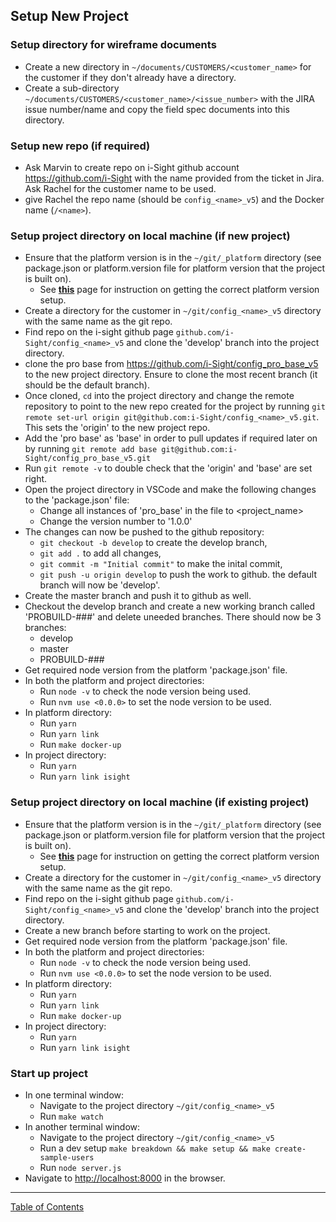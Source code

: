 ## Setup New Project

### Setup directory for wireframe documents
- Create a new directory in `~/documents/CUSTOMERS/<customer_name>` for the customer if they don't already have a directory.
- Create a sub-directory `~/documents/CUSTOMERS/<customer_name>/<issue_number>` with the JIRA issue number/name and copy the field spec documents into this directory.

### Setup new repo (if required)
- Ask Marvin to create repo on i-Sight github account <https://github.com/i-Sight> with the name provided from the ticket in Jira. Ask Rachel for the customer name to be used.
- give Rachel the repo name (should be `config_<name>_v5`) and the Docker name (`/<name>`).

### Setup project directory on local machine (if new project)
- Ensure that the platform version is in the `~/git/_platform` directory (see package.json or platform.version file for platform version that the project is built on).
	- See **[this](./setup_new_platform_locally.md)** page for instruction on getting the correct platform version setup.
- Create a directory for the customer in `~/git/config_<name>_v5` directory with the same name as the git repo.
- Find repo on the i-sight github page `github.com/i-Sight/config_<name>_v5` and clone the 'develop' branch into the project directory.
- clone the pro base from <https://github.com/i-Sight/config_pro_base_v5> to the new project directory. Ensure to clone the most recent branch (it should be the default branch).
- Once cloned, `cd` into the project directory and change the remote repository to point to the new repo created for the project by running `git remote set-url origin git@github.com:i-Sight/config_<name>_v5.git`. This sets the 'origin' to the new project repo.
- Add the 'pro base' as 'base' in order to pull updates if required later on by running `git remote add base git@github.com:i-Sight/config_pro_base_v5.git`
- Run `git remote -v` to double check that the 'origin' and 'base' are set right.
- Open the project directory in VSCode and make the following changes to the 'package.json' file:
	- Change all instances of 'pro_base' in the file to <project_name>
	- Change the version number to '1.0.0'
- The changes can now be pushed to the github repository:
	- `git checkout -b develop` to create the develop branch,
	- `git add .` to add all changes,
	- `git commit -m "Initial commit"` to make the inital commit,
	- `git push -u origin develop` to push the work to github.
	the default branch will now be 'develop'.
- Create the master branch and push it to github as well.
- Checkout the develop branch and create a new working branch called 'PROBUILD-###' and delete uneeded branches. There should now be 3 branches:
	- develop
	- master
	- PROBUILD-###
- Get required node version from the platform 'package.json' file.
- In both the platform and project directories:
	- Run `node -v` to check the node version being used.
	- Run `nvm use <0.0.0>` to set the node version to be used.
- In platform directory:
	- Run `yarn`
	- Run `yarn link`
	- Run `make docker-up`
- In project directory:
	- Run `yarn`
	- Run `yarn link isight`

### Setup project directory on local machine (if existing project)
- Ensure that the platform version is in the `~/git/_platform` directory (see package.json or platform.version file for platform version that the project is built on).
	- See **[this](./setup_new_platform_locally.md)** page for instruction on getting the correct platform version setup.
- Create a directory for the customer in `~/git/config_<name>_v5` directory with the same name as the git repo.
- Find repo on the i-sight github page `github.com/i-Sight/config_<name>_v5` and clone the 'develop' branch into the project directory.
- Create a new branch before starting to work on the project.
- Get required node version from the platform 'package.json' file.
- In both the platform and project directories:
	- Run `node -v` to check the node version being used.
	- Run `nvm use <0.0.0>` to set the node version to be used.
- In platform directory:
	- Run `yarn`
	- Run `yarn link`
	- Run `make docker-up`
- In project directory:
	- Run `yarn`
	- Run `yarn link isight`

### Start up project
- In one terminal window:
	- Navigate to the project directory `~/git/config_<name>_v5`
	- Run `make watch`
- In another terminal window:
	- Navigate to the project directory `~/git/config_<name>_v5`
	- Run a dev setup `make breakdown && make setup && make create-sample-users`
	- Run `node server.js`
- Navigate to <http://localhost:8000> in the browser.


***
[Table of Contents](../README.md)